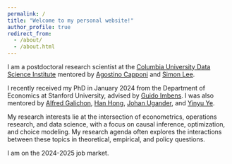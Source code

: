 ```yaml
---
permalink: /
title: "Welcome to my personal website!"
author_profile: true
redirect_from: 
  - /about/
  - /about.html
---
```



I am a postdoctoral research scientist at the [Columbia University Data Science Institute](https://datascience.columbia.edu/) mentored by [Agostino Capponi](https://www.columbia.edu/~ac3827/) and [Simon Lee](https://econ.columbia.edu/econpeople/sokbae-simon-lee/).

I recently received my PhD in January 2024 from the Department of Economics at Stanford University, advised by [Guido Imbens](https://www.gsb.stanford.edu/faculty-research/faculty/guido-w-imbens). I was also mentored by [Alfred Galichon](https://alfredgalichon.com/), [Han Hong](https://profiles.stanford.edu/han-hong), [Johan Ugander](https://web.stanford.edu/~jugander/), and [Yinyu Ye](https://web.stanford.edu/~yyye/).

My research interests lie at the intersection of econometrics, operations research, and data science, with a focus on causal inference, optimization, and choice modeling. My research agenda often explores the interactions between these topics in theoretical, empirical, and policy questions.

I am on the 2024-2025 job market.
